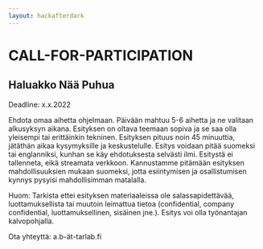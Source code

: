 ```yaml
---
layout: hackafterdark
---
```

# CALL-FOR-PARTICIPATION
## Haluakko Nää Puhua
Deadline: x.x.2022

Ehdota omaa aihetta ohjelmaan. Päivään mahtuu 5-6 aihetta ja ne valitaan alkusyksyn aikana. Esityksen on oltava teemaan sopiva ja se saa olla yleisempi tai erittäinkin tekninen. Esityksen pituus noin 45 minuuttia, jätäthän aikaa kysymyksille ja keskustelulle. Esitys voidaan pitää suomeksi tai englanniksi, kunhan se käy ehdotuksesta selvästi ilmi. Esitystä ei tallenneta, eikä streamata verkkoon. Kannustamme pitämään esityksen mahdollisuuksien mukaan suomeksi, jotta esiintymisen ja osallistumisen kynnys pysyisi mahdollisimman matalalla.

Huom: Tarkista ettei esityksen materiaaleissa ole salassapidettävää, luottamuksellista tai muutoin leimattua tietoa (confidential, company confidential, luottamuksellinen, sisäinen jne.). Esitys voi olla työnantajan kalvopohjalla.

Ota yhteyttä: a.b-ät-tarlab.fi
